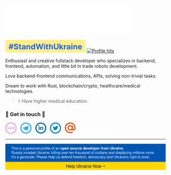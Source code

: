 <div id="header">
    <img src="src.svg" alt="Welcome to my profile" height="95" width="400">
</div>

[![Stand With Ukraine](https://raw.githubusercontent.com/vshymanskyy/StandWithUkraine/main/badges/StandWithUkraine.svg)](https://stand-with-ukraine.pp.ua)
[![Profile hits](https://vc.somespecial.one/somespecialone-profile/badge?label=%F0%9F%8C%9F+profile+hits&gradient=00a65e-abf269)](https://github.com/somespecialone/views-counter)

Enthusiast and creative fullstack developer who specializes in backend, frontend, automation, and little bit in trade robots development.

Love backend-frontend communications, APIs, solving non-trivial tasks.

Dream to work with Rust, blockchain/crypto, healthcare/medical technologies.

> ⚕️ Have higher medical education.

### 🌟 Get in touch 🌟

<div id="footer">
    <a href="https://somespecial.one"><img src="globe.svg" alt="website" height="35"></a>
    &nbsp;
    <a href="https://t.me/somespecialone"><img src="telegram.svg" alt="telegram" height="35"></a>
    &nbsp;
    <a href="https://www.linkedin.com/in/somespecialone"><img src="linkedin.svg" alt="linkedin" height="35"></a>
    &nbsp;
    <a href="https://twitter.com/_somespecialone"><img src="twitter.svg" alt="twitter" height="35"></a>
    &nbsp;
    <a href="mailto:tkachenkodmitriy@yahoo.com"><img src="at.svg" alt="email" height="35"></a>
</div>

---

[![Stand With Ukraine](https://raw.githubusercontent.com/vshymanskyy/StandWithUkraine/main/banner-personal-page.svg)](https://stand-with-ukraine.pp.ua)
